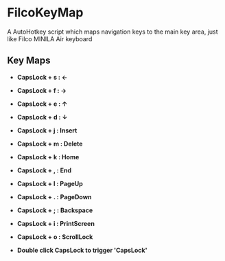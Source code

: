 # FilcoKeyMap
 A AutoHotkey script which maps navigation keys to the main key area, just like Filco MINILA Air keyboard
## Key Maps
* **CapsLock + s :    ←**  
* **CapsLock + f :    →**  
* **CapsLock + e :    ↑**  
* **CapsLock + d :    ↓**  

* **CapsLock + j :    Insert**
* **CapsLock + m :    Delete**
* **CapsLock + k :    Home**
* **CapsLock + , :    End**
* **CapsLock + l :    PageUp**
* **CapsLock + . :    PageDown**
* **CapsLock + ; :    Backspace**

* **CapsLock + i :    PrintScreen**
* **CapsLock + o :    ScrollLock**

* **Double click CapsLock to trigger 'CapsLock'**